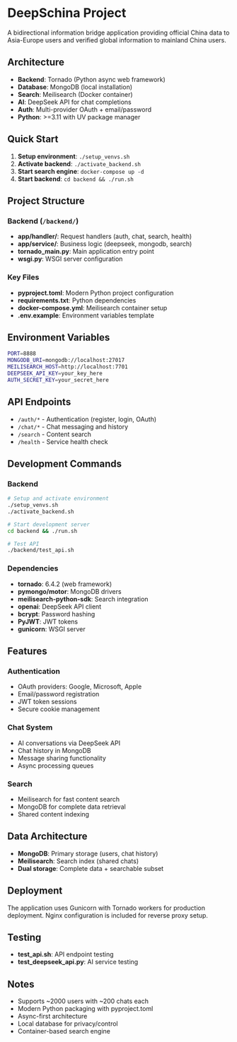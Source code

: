 # DeepSchina Project

A bidirectional information bridge application providing official China data to Asia-Europe users and verified global information to mainland China users.

## Architecture

- **Backend**: Tornado (Python async web framework)
- **Database**: MongoDB (local installation)
- **Search**: Meilisearch (Docker container)
- **AI**: DeepSeek API for chat completions
- **Auth**: Multi-provider OAuth + email/password
- **Python**: >=3.11 with UV package manager

## Quick Start

1. **Setup environment**: `./setup_venvs.sh`
2. **Activate backend**: `./activate_backend.sh`
3. **Start search engine**: `docker-compose up -d`
4. **Start backend**: `cd backend && ./run.sh`

## Project Structure

### Backend (`/backend/`)
- **app/handler/**: Request handlers (auth, chat, search, health)
- **app/service/**: Business logic (deepseek, mongodb, search)
- **tornado_main.py**: Main application entry point
- **wsgi.py**: WSGI server configuration

### Key Files
- **pyproject.toml**: Modern Python project configuration
- **requirements.txt**: Python dependencies
- **docker-compose.yml**: Meilisearch container setup
- **.env.example**: Environment variables template

## Environment Variables

```bash
PORT=8888
MONGODB_URI=mongodb://localhost:27017
MEILISEARCH_HOST=http://localhost:7701
DEEPSEEK_API_KEY=your_key_here
AUTH_SECRET_KEY=your_secret_here
```

## API Endpoints

- `/auth/*` - Authentication (register, login, OAuth)
- `/chat/*` - Chat messaging and history
- `/search` - Content search
- `/health` - Service health check

## Development Commands

### Backend
```bash
# Setup and activate environment
./setup_venvs.sh
./activate_backend.sh

# Start development server
cd backend && ./run.sh

# Test API
./backend/test_api.sh
```

### Dependencies
- **tornado**: 6.4.2 (web framework)
- **pymongo/motor**: MongoDB drivers
- **meilisearch-python-sdk**: Search integration
- **openai**: DeepSeek API client
- **bcrypt**: Password hashing
- **PyJWT**: JWT tokens
- **gunicorn**: WSGI server

## Features

### Authentication
- OAuth providers: Google, Microsoft, Apple
- Email/password registration
- JWT token sessions
- Secure cookie management

### Chat System
- AI conversations via DeepSeek API
- Chat history in MongoDB
- Message sharing functionality
- Async processing queues

### Search
- Meilisearch for fast content search
- MongoDB for complete data retrieval
- Shared content indexing

## Data Architecture

- **MongoDB**: Primary storage (users, chat history)
- **Meilisearch**: Search index (shared chats)
- **Dual storage**: Complete data + searchable subset

## Deployment

The application uses Gunicorn with Tornado workers for production deployment. Nginx configuration is included for reverse proxy setup.

## Testing

- **test_api.sh**: API endpoint testing
- **test_deepseek_api.py**: AI service testing

## Notes

- Supports ~2000 users with ~200 chats each
- Modern Python packaging with pyproject.toml
- Async-first architecture
- Local database for privacy/control
- Container-based search engine